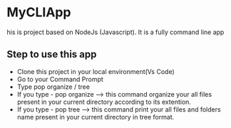 # MyCLIApp
his is project based on NodeJs (Javascript). It is a fully command line app 





## Step to use this app

- Clone this project in your local environment(Vs Code)
- Go to your Command Prompt 
- Type pop organize / tree
- If you type - pop organize --> this command organize your all files present in your current directory according to its extention. 
- If you type - pop tree --> this command print your all files and folders name present in your current directory in tree format.